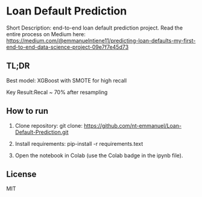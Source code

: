 # Loan Default Prediction

Short Description: end-to-end loan default prediction project. Read the entire process on Medium here: https://medium.com/@emmanuelntiene11/predicting-loan-defaults-my-first-end-to-end-data-science-project-09e7f7e45d73

## TL;DR

Best model: XGBoost with SMOTE for high recall

Key Result:Recal ~ 70% after resampling

## How to run

1. Clone repository:
git clone: https://github.com/nt-emmanuel/Loan-Default-Prediction.git

2. Install requirements:
pip-install -r requirements.text

3. Open the notebook in Colab (use the Colab badge in the ipynb file).

## License
MIT







